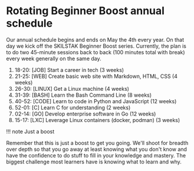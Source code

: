 # Rotating Beginner Boost annual schedule

Our annual schedule begins and ends on May the 4th every year. On that day we kick off the SKILSTAK Beginner Boost series. Currently, the plan is to do two 45-minute sessions back to back (100 minutes total with break) every week generally on the same day.

1.  18-20: [JOB] Start a career in tech (3 weeks)
2.  21-25: [WEB] Create basic web site with Markdown, HTML, CSS (4 weeks)
3.  26-30: [LINUX] Get a Linux machine (4 weeks)
4.  31-39: [BASH] Learn the Bash Command Line (8 weeks)
5.  40-52: [CODE] Learn to code in Python and JavaScript (12 weeks)
6.  52-01: [C] Learn C for understanding (2 weeks)
7.  02-14: [GO] Develop enterprise software in Go (12 weeks)
8.  15-17: [LXC] Leverage Linux containers (docker, podman) (3 weeks)

[^1]: **Learn C for understanding** is done at an accelerated pace from the Head First C book over the two-week holiday break in December (weeks 52 and week 1) with about 90 minutes per day. We do not plan to finish the book but will work through as much as possible together.

!!! note Just a boost

  Remember that this is just a boost to get you going. We'll shoot for breadth over depth so that you go away at least knowing what you don't know and have the confidence to do stuff to fill in your knowledge and mastery. The biggest challenge most learners have is knowing what to learn and why.
